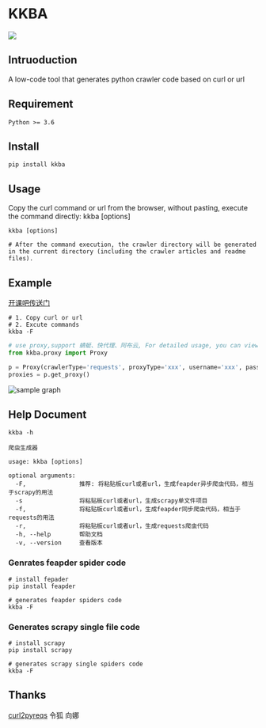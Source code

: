 # KKBA
![](https://img.shields.io/badge/python-3.6-brightgreen)
## Intruoduction
A low-code tool that generates python crawler code based on curl or url

## Requirement
```shell
Python >= 3.6
```

## Install
```Shell
pip install kkba
```
## Usage

Copy the curl command or url from the browser, without pasting, execute the command directly:  kkba [options]

```shell
kkba [options]

# After the command execution, the crawler directory will be generated in the current directory (including the crawler articles and readme files).

```

## Example
[开课吧传送门](https://www.kaikeba.com/open/)
<br/>
```shell
# 1. Copy curl or url
# 2. Excute commands
kkba -F
```
```python
# use proxy,support 蜻蜓、快代理、阿布云, For detailed usage, you can view the source code
from kkba.proxy import Proxy

p = Proxy(crawlerType='requests', proxyType='xxx', username='xxx', password='xxx')
proxies = p.get_proxy()
```

![sample graph](https://everpic.oss-cn-beijing.aliyuncs.com/kkba-s4-ezgif.com-gif-maker.gif "sample graph")

## Help Document
```Shell
kkba -h
```

```text
爬虫生成器

usage: kkba [options]

optional arguments:
  -F,               推荐: 将粘贴板curl或者url，生成feapder异步爬虫代码，相当于scrapy的用法
  -s                将粘贴板curl或者url，生成scrapy单文件项目
  -f,               将粘贴板curl或者url，生成feapder同步爬虫代码，相当于requests的用法
  -r,               将粘贴板curl或者url，生成requests爬虫代码
  -h, --help        帮助文档
  -v, --version     查看版本

```
### Genrates feapder spider code
```shell
# install fepader
pip install feapder

# generates feapder spiders code
kkba -F
```

### Generates scrapy single file code
```shell
# install scrapy
pip install scrapy

# generates scrapy single spiders code
kkba -F
```

## Thanks
[curl2pyreqs](https://github.com/knightz1224/curl2pyreqs) 令狐 向娜
